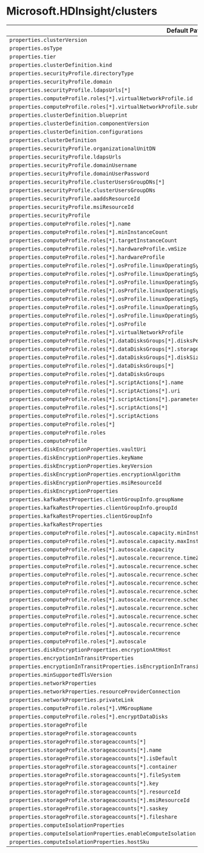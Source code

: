 # Microsoft.HDInsight/clusters

| Default Path | Alias |
|---|---|
| `properties.clusterVersion` | `Microsoft.HDInsight/clusters/clusterVersion` |
| `properties.osType` | `Microsoft.HDInsight/clusters/osType` |
| `properties.tier` | `Microsoft.HDInsight/clusters/tier` |
| `properties.clusterDefinition.kind` | `Microsoft.HDInsight/clusters/clusterDefinition.kind` |
| `properties.securityProfile.directoryType` | `Microsoft.HDInsight/clusters/securityProfile.directoryType` |
| `properties.securityProfile.domain` | `Microsoft.HDInsight/clusters/securityProfile.domain` |
| `properties.securityProfile.ldapsUrls[*]` | `Microsoft.HDInsight/clusters/securityProfile.ldapsUrls[*]` |
| `properties.computeProfile.roles[*].virtualNetworkProfile.id` | `Microsoft.HDInsight/clusters/computeProfile.roles[*].virtualNetworkProfile.id` |
| `properties.computeProfile.roles[*].virtualNetworkProfile.subnet` | `Microsoft.HDInsight/clusters/computeProfile.roles[*].virtualNetworkProfile.subnet` |
| `properties.clusterDefinition.blueprint` | `Microsoft.HDInsight/clusters/clusterDefinition.blueprint` |
| `properties.clusterDefinition.componentVersion` | `Microsoft.HDInsight/clusters/clusterDefinition.componentVersion` |
| `properties.clusterDefinition.configurations` | `Microsoft.HDInsight/clusters/clusterDefinition.configurations` |
| `properties.clusterDefinition` | `Microsoft.HDInsight/clusters/clusterDefinition` |
| `properties.securityProfile.organizationalUnitDN` | `Microsoft.HDInsight/clusters/securityProfile.organizationalUnitDN` |
| `properties.securityProfile.ldapsUrls` | `Microsoft.HDInsight/clusters/securityProfile.ldapsUrls` |
| `properties.securityProfile.domainUsername` | `Microsoft.HDInsight/clusters/securityProfile.domainUsername` |
| `properties.securityProfile.domainUserPassword` | `Microsoft.HDInsight/clusters/securityProfile.domainUserPassword` |
| `properties.securityProfile.clusterUsersGroupDNs[*]` | `Microsoft.HDInsight/clusters/securityProfile.clusterUsersGroupDNs[*]` |
| `properties.securityProfile.clusterUsersGroupDNs` | `Microsoft.HDInsight/clusters/securityProfile.clusterUsersGroupDNs` |
| `properties.securityProfile.aaddsResourceId` | `Microsoft.HDInsight/clusters/securityProfile.aaddsResourceId` |
| `properties.securityProfile.msiResourceId` | `Microsoft.HDInsight/clusters/securityProfile.msiResourceId` |
| `properties.securityProfile` | `Microsoft.HDInsight/clusters/securityProfile` |
| `properties.computeProfile.roles[*].name` | `Microsoft.HDInsight/clusters/computeProfile.roles[*].name` |
| `properties.computeProfile.roles[*].minInstanceCount` | `Microsoft.HDInsight/clusters/computeProfile.roles[*].minInstanceCount` |
| `properties.computeProfile.roles[*].targetInstanceCount` | `Microsoft.HDInsight/clusters/computeProfile.roles[*].targetInstanceCount` |
| `properties.computeProfile.roles[*].hardwareProfile.vmSize` | `Microsoft.HDInsight/clusters/computeProfile.roles[*].hardwareProfile.vmSize` |
| `properties.computeProfile.roles[*].hardwareProfile` | `Microsoft.HDInsight/clusters/computeProfile.roles[*].hardwareProfile` |
| `properties.computeProfile.roles[*].osProfile.linuxOperatingSystemProfile.username` | `Microsoft.HDInsight/clusters/computeProfile.roles[*].osProfile.linuxOperatingSystemProfile.username` |
| `properties.computeProfile.roles[*].osProfile.linuxOperatingSystemProfile.password` | `Microsoft.HDInsight/clusters/computeProfile.roles[*].osProfile.linuxOperatingSystemProfile.password` |
| `properties.computeProfile.roles[*].osProfile.linuxOperatingSystemProfile.sshProfile.publicKeys[*].certificateData` | `Microsoft.HDInsight/clusters/computeProfile.roles[*].osProfile.linuxOperatingSystemProfile.sshProfile.publicKeys[*].certificateData` |
| `properties.computeProfile.roles[*].osProfile.linuxOperatingSystemProfile.sshProfile.publicKeys[*]` | `Microsoft.HDInsight/clusters/computeProfile.roles[*].osProfile.linuxOperatingSystemProfile.sshProfile.publicKeys[*]` |
| `properties.computeProfile.roles[*].osProfile.linuxOperatingSystemProfile.sshProfile.publicKeys` | `Microsoft.HDInsight/clusters/computeProfile.roles[*].osProfile.linuxOperatingSystemProfile.sshProfile.publicKeys` |
| `properties.computeProfile.roles[*].osProfile.linuxOperatingSystemProfile.sshProfile` | `Microsoft.HDInsight/clusters/computeProfile.roles[*].osProfile.linuxOperatingSystemProfile.sshProfile` |
| `properties.computeProfile.roles[*].osProfile.linuxOperatingSystemProfile` | `Microsoft.HDInsight/clusters/computeProfile.roles[*].osProfile.linuxOperatingSystemProfile` |
| `properties.computeProfile.roles[*].osProfile` | `Microsoft.HDInsight/clusters/computeProfile.roles[*].osProfile` |
| `properties.computeProfile.roles[*].virtualNetworkProfile` | `Microsoft.HDInsight/clusters/computeProfile.roles[*].virtualNetworkProfile` |
| `properties.computeProfile.roles[*].dataDisksGroups[*].disksPerNode` | `Microsoft.HDInsight/clusters/computeProfile.roles[*].dataDisksGroups[*].disksPerNode` |
| `properties.computeProfile.roles[*].dataDisksGroups[*].storageAccountType` | `Microsoft.HDInsight/clusters/computeProfile.roles[*].dataDisksGroups[*].storageAccountType` |
| `properties.computeProfile.roles[*].dataDisksGroups[*].diskSizeGB` | `Microsoft.HDInsight/clusters/computeProfile.roles[*].dataDisksGroups[*].diskSizeGB` |
| `properties.computeProfile.roles[*].dataDisksGroups[*]` | `Microsoft.HDInsight/clusters/computeProfile.roles[*].dataDisksGroups[*]` |
| `properties.computeProfile.roles[*].dataDisksGroups` | `Microsoft.HDInsight/clusters/computeProfile.roles[*].dataDisksGroups` |
| `properties.computeProfile.roles[*].scriptActions[*].name` | `Microsoft.HDInsight/clusters/computeProfile.roles[*].scriptActions[*].name` |
| `properties.computeProfile.roles[*].scriptActions[*].uri` | `Microsoft.HDInsight/clusters/computeProfile.roles[*].scriptActions[*].uri` |
| `properties.computeProfile.roles[*].scriptActions[*].parameters` | `Microsoft.HDInsight/clusters/computeProfile.roles[*].scriptActions[*].parameters` |
| `properties.computeProfile.roles[*].scriptActions[*]` | `Microsoft.HDInsight/clusters/computeProfile.roles[*].scriptActions[*]` |
| `properties.computeProfile.roles[*].scriptActions` | `Microsoft.HDInsight/clusters/computeProfile.roles[*].scriptActions` |
| `properties.computeProfile.roles[*]` | `Microsoft.HDInsight/clusters/computeProfile.roles[*]` |
| `properties.computeProfile.roles` | `Microsoft.HDInsight/clusters/computeProfile.roles` |
| `properties.computeProfile` | `Microsoft.HDInsight/clusters/computeProfile` |
| `properties.diskEncryptionProperties.vaultUri` | `Microsoft.HDInsight/clusters/diskEncryptionProperties.vaultUri` |
| `properties.diskEncryptionProperties.keyName` | `Microsoft.HDInsight/clusters/diskEncryptionProperties.keyName` |
| `properties.diskEncryptionProperties.keyVersion` | `Microsoft.HDInsight/clusters/diskEncryptionProperties.keyVersion` |
| `properties.diskEncryptionProperties.encryptionAlgorithm` | `Microsoft.HDInsight/clusters/diskEncryptionProperties.encryptionAlgorithm` |
| `properties.diskEncryptionProperties.msiResourceId` | `Microsoft.HDInsight/clusters/diskEncryptionProperties.msiResourceId` |
| `properties.diskEncryptionProperties` | `Microsoft.HDInsight/clusters/diskEncryptionProperties` |
| `properties.kafkaRestProperties.clientGroupInfo.groupName` | `Microsoft.HDInsight/clusters/kafkaRestProperties.clientGroupInfo.groupName` |
| `properties.kafkaRestProperties.clientGroupInfo.groupId` | `Microsoft.HDInsight/clusters/kafkaRestProperties.clientGroupInfo.groupId` |
| `properties.kafkaRestProperties.clientGroupInfo` | `Microsoft.HDInsight/clusters/kafkaRestProperties.clientGroupInfo` |
| `properties.kafkaRestProperties` | `Microsoft.HDInsight/clusters/kafkaRestProperties` |
| `properties.computeProfile.roles[*].autoscale.capacity.minInstanceCount` | `Microsoft.HDInsight/clusters/computeProfile.roles[*].autoscale.capacity.minInstanceCount` |
| `properties.computeProfile.roles[*].autoscale.capacity.maxInstanceCount` | `Microsoft.HDInsight/clusters/computeProfile.roles[*].autoscale.capacity.maxInstanceCount` |
| `properties.computeProfile.roles[*].autoscale.capacity` | `Microsoft.HDInsight/clusters/computeProfile.roles[*].autoscale.capacity` |
| `properties.computeProfile.roles[*].autoscale.recurrence.timeZone` | `Microsoft.HDInsight/clusters/computeProfile.roles[*].autoscale.recurrence.timeZone` |
| `properties.computeProfile.roles[*].autoscale.recurrence.schedule[*].days[*]` | `Microsoft.HDInsight/clusters/computeProfile.roles[*].autoscale.recurrence.schedule[*].days[*]` |
| `properties.computeProfile.roles[*].autoscale.recurrence.schedule[*].days` | `Microsoft.HDInsight/clusters/computeProfile.roles[*].autoscale.recurrence.schedule[*].days` |
| `properties.computeProfile.roles[*].autoscale.recurrence.schedule[*].timeAndCapacity.time` | `Microsoft.HDInsight/clusters/computeProfile.roles[*].autoscale.recurrence.schedule[*].timeAndCapacity.time` |
| `properties.computeProfile.roles[*].autoscale.recurrence.schedule[*].timeAndCapacity.minInstanceCount` | `Microsoft.HDInsight/clusters/computeProfile.roles[*].autoscale.recurrence.schedule[*].timeAndCapacity.minInstanceCount` |
| `properties.computeProfile.roles[*].autoscale.recurrence.schedule[*].timeAndCapacity.maxInstanceCount` | `Microsoft.HDInsight/clusters/computeProfile.roles[*].autoscale.recurrence.schedule[*].timeAndCapacity.maxInstanceCount` |
| `properties.computeProfile.roles[*].autoscale.recurrence.schedule[*].timeAndCapacity` | `Microsoft.HDInsight/clusters/computeProfile.roles[*].autoscale.recurrence.schedule[*].timeAndCapacity` |
| `properties.computeProfile.roles[*].autoscale.recurrence.schedule[*]` | `Microsoft.HDInsight/clusters/computeProfile.roles[*].autoscale.recurrence.schedule[*]` |
| `properties.computeProfile.roles[*].autoscale.recurrence.schedule` | `Microsoft.HDInsight/clusters/computeProfile.roles[*].autoscale.recurrence.schedule` |
| `properties.computeProfile.roles[*].autoscale.recurrence` | `Microsoft.HDInsight/clusters/computeProfile.roles[*].autoscale.recurrence` |
| `properties.computeProfile.roles[*].autoscale` | `Microsoft.HDInsight/clusters/computeProfile.roles[*].autoscale` |
| `properties.diskEncryptionProperties.encryptionAtHost` | `Microsoft.HDInsight/clusters/diskEncryptionProperties.encryptionAtHost` |
| `properties.encryptionInTransitProperties` | `Microsoft.HDInsight/clusters/encryptionInTransitProperties` |
| `properties.encryptionInTransitProperties.isEncryptionInTransitEnabled` | `Microsoft.HDInsight/clusters/encryptionInTransitProperties.isEncryptionInTransitEnabled` |
| `properties.minSupportedTlsVersion` | `Microsoft.HDInsight/clusters/minSupportedTlsVersion` |
| `properties.networkProperties` | `Microsoft.HDInsight/clusters/networkProperties` |
| `properties.networkProperties.resourceProviderConnection` | `Microsoft.HDInsight/clusters/networkProperties.resourceProviderConnection` |
| `properties.networkProperties.privateLink` | `Microsoft.HDInsight/clusters/networkProperties.privateLink` |
| `properties.computeProfile.roles[*].VMGroupName` | `Microsoft.HDInsight/clusters/computeProfile.roles[*].VMGroupName` |
| `properties.computeProfile.roles[*].encryptDataDisks` | `Microsoft.HDInsight/clusters/computeProfile.roles[*].encryptDataDisks` |
| `properties.storageProfile` | `Microsoft.HDInsight/clusters/storageProfile` |
| `properties.storageProfile.storageaccounts` | `Microsoft.HDInsight/clusters/storageProfile.storageaccounts` |
| `properties.storageProfile.storageaccounts[*]` | `Microsoft.HDInsight/clusters/storageProfile.storageaccounts[*]` |
| `properties.storageProfile.storageaccounts[*].name` | `Microsoft.HDInsight/clusters/storageProfile.storageaccounts[*].name` |
| `properties.storageProfile.storageaccounts[*].isDefault` | `Microsoft.HDInsight/clusters/storageProfile.storageaccounts[*].isDefault` |
| `properties.storageProfile.storageaccounts[*].container` | `Microsoft.HDInsight/clusters/storageProfile.storageaccounts[*].container` |
| `properties.storageProfile.storageaccounts[*].fileSystem` | `Microsoft.HDInsight/clusters/storageProfile.storageaccounts[*].fileSystem` |
| `properties.storageProfile.storageaccounts[*].key` | `Microsoft.HDInsight/clusters/storageProfile.storageaccounts[*].key` |
| `properties.storageProfile.storageaccounts[*].resourceId` | `Microsoft.HDInsight/clusters/storageProfile.storageaccounts[*].resourceId` |
| `properties.storageProfile.storageaccounts[*].msiResourceId` | `Microsoft.HDInsight/clusters/storageProfile.storageaccounts[*].msiResourceId` |
| `properties.storageProfile.storageaccounts[*].saskey` | `Microsoft.HDInsight/clusters/storageProfile.storageaccounts[*].saskey` |
| `properties.storageProfile.storageaccounts[*].fileshare` | `Microsoft.HDInsight/clusters/storageProfile.storageaccounts[*].fileshare` |
| `properties.computeIsolationProperties` | `Microsoft.HDInsight/clusters/computeIsolationProperties` |
| `properties.computeIsolationProperties.enableComputeIsolation` | `Microsoft.HDInsight/clusters/computeIsolationProperties.enableComputeIsolation` |
| `properties.computeIsolationProperties.hostSku` | `Microsoft.HDInsight/clusters/computeIsolationProperties.hostSku` |

